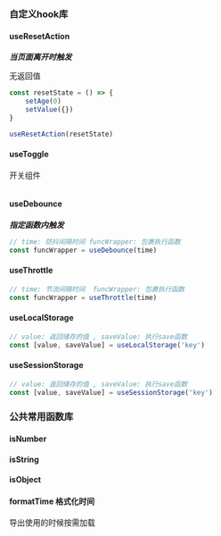 ### 自定义hook库


#### useResetAction

***当页面离开时触发***

无返回值

```js
const resetState = () => {
    setAge(0)
    setValue({})
}

useResetAction(resetState)
```

#### useToggle

开关组件
```
```

#### useDebounce

***指定函数内触发***

```js
// time: 防抖间隔时间 funcWrapper: 包裹执行函数
const funcWrapper = useDebounce(time)

```

#### useThrottle

```js
// time: 节流间隔时间  funcWrapper: 包裹执行函数
const funcWrapper = useThrottle(time)

```

#### useLocalStorage

```js
// value: 返回储存的值 , saveValue: 执行save函数
const [value, saveValue] = useLocalStorage('key')

```

#### useSessionStorage

```js
// value: 返回储存的值 , saveValue: 执行save函数
const [value, saveValue] = useSessionStorage('key')

```


### 公共常用函数库


#### isNumber

#### isString

#### isObject

#### formatTime 格式化时间


导出使用的时候按需加载
